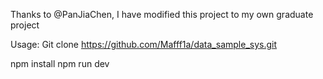 Thanks to @PanJiaChen, I have modified this project to my own graduate project

Usage: Git clone https://github.com/Mafff1a/data_sample_sys.git

npm install
npm run dev
